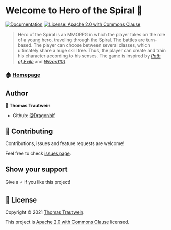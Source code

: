 # Welcome to Hero of the Spiral 👋
[![Documentation](https://img.shields.io/badge/Documentation-Yes-brightgreen.svg)](https://github.com/Dragonblf/Hero-of-the-Spiral) [![License: Apache 2.0 with Commons Clause](https://img.shields.io/badge/License-Apache%202.0%20with%20Commons%20Clause-yellow)](https://github.com/Dragonblf/Hero-of-the-Spiral/blob/main/LICENSE)

> Hero of the Spiral is an MMORPG in which the player takes on the role of a young hero, traveling through the Spiral. The battles are turn-based. The player can choose between several classes, which ultimately share a huge skill tree. Thus, the player can create and train his character according to his senses. The game is inspired by *[Path of Exile](https://www.pathofexile.com/)* and *[Wizard101](https://de.wizard101.gameforge.com/wizard101/de/game)*. 

### 🏠 [Homepage](https://github.com/Dragonblf/Hero-of-the-Spiral)

## Author

👤 **Thomas Trautwein**

* Github: [@Dragonblf](https://github.com/Dragonblf)

## 🤝 Contributing

Contributions, issues and feature requests are welcome!

Feel free to check [issues page](https://github.com/Dragonblf/Hero-of-the-Spiral/issues). 

## Show your support

Give a ⭐️ if you like this project!


## 📝 License

Copyright © 2021 [Thomas Trautwein](https://github.com/Dragonblf).

This project is [Apache 2.0 with Commons Clause](https://github.com/Dragonblf/Hero-of-the-Spiral/blob/main/LICENSE) licensed.
